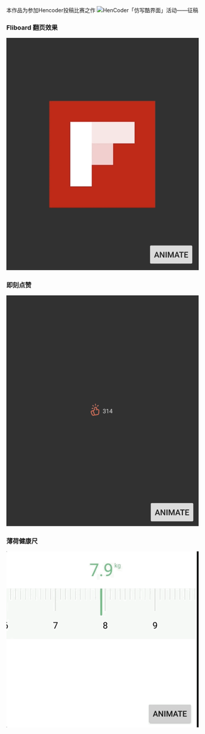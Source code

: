 本作品为参加Hencoder投稿比赛之作
![HenCoder「仿写酷界面」活动——征稿](http://hencoder.com/activity-mock-1/)

### Fliboard 翻页效果

![](images/flipboard.gif)

### 即刻点赞

![](images/like.gif)

### 薄荷健康尺

![](images/ruler.gif)
